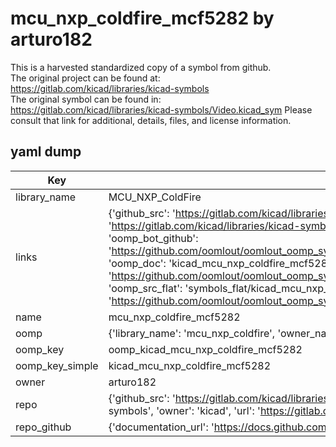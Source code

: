 # mcu_nxp_coldfire_mcf5282 by arturo182  
This is a harvested standardized copy of a symbol from github.  
The original project can be found at:  
https://gitlab.com/kicad/libraries/kicad-symbols  
The original symbol can be found in:
https://gitlab.com/kicad/libraries/kicad-symbols/Video.kicad_sym
Please consult that link for additional, details, files, and license information.  
## yaml dump  
| Key | Value |  
| --- | --- |  
| library_name | MCU_NXP_ColdFire |  
| links | {'github_src': 'https://gitlab.com/kicad/libraries/kicad-symbols/Video.kicad_sym', 'github_src_repo': 'https://gitlab.com/kicad/libraries/kicad-symbols', 'oomp_bot': 'kicad_mcu_nxp_coldfire_mcf5282/working', 'oomp_bot_github': 'https://github.com/oomlout/oomlout_oomp_symbol_bot/tree/main/kicad_mcu_nxp_coldfire_mcf5282/working', 'oomp_doc': 'kicad_mcu_nxp_coldfire_mcf5282/working', 'oomp_doc_github': 'https://github.com/oomlout/oomlout_oomp_symbol_doc/tree/main/kicad_mcu_nxp_coldfire_mcf5282/working', 'oomp_src_flat': 'symbols_flat/kicad_mcu_nxp_coldfire_mcf5282/working', 'oomp_src_flat_github': 'https://github.com/oomlout/oomlout_oomp_symbol_src/tree/main/kicad_mcu_nxp_coldfire_mcf5282/working'} |  
| name | mcu_nxp_coldfire_mcf5282 |  
| oomp | {'library_name': 'mcu_nxp_coldfire', 'owner_name': 'kicad', 'symbol_name': 'mcu_nxp_coldfire_mcf5282'} |  
| oomp_key | oomp_kicad_mcu_nxp_coldfire_mcf5282 |  
| oomp_key_simple | kicad_mcu_nxp_coldfire_mcf5282 |  
| owner | arturo182 |  
| repo | {'github_src': 'https://gitlab.com/kicad/libraries/kicad-symbols/Video.kicad_sym', 'name': 'libraries/kicad-symbols', 'owner': 'kicad', 'url': 'https://gitlab.com/kicad/libraries/kicad-symbols'} |  
| repo_github | {'documentation_url': 'https://docs.github.com/rest/repos/repos#get-a-repository', 'message': 'Not Found'} |  

